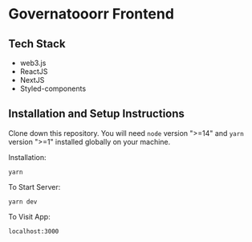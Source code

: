 # Governatooorr Frontend

## Tech Stack

- web3.js
- ReactJS
- NextJS
- Styled-components

## Installation and Setup Instructions

Clone down this repository. You will need `node` version ">=14" and `yarn` version ">=1" installed globally on your machine.

Installation:

`yarn`

To Start Server:

`yarn dev`

To Visit App:

`localhost:3000`
